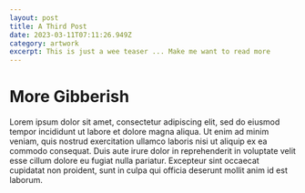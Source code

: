 ```yaml
---
layout: post
title: A Third Post
date: 2023-03-11T07:11:26.949Z
category: artwork
excerpt: This is just a wee teaser ... Make me want to read more
---
```

# M﻿ore Gibberish

Lorem ipsum dolor sit amet, consectetur adipiscing elit, sed do eiusmod tempor incididunt ut labore et dolore magna aliqua. Ut enim ad minim veniam, quis nostrud exercitation ullamco laboris nisi ut aliquip ex ea commodo consequat. Duis aute irure dolor in reprehenderit in voluptate velit esse cillum dolore eu fugiat nulla pariatur. Excepteur sint occaecat cupidatat non proident, sunt in culpa qui officia deserunt mollit anim id est laborum.